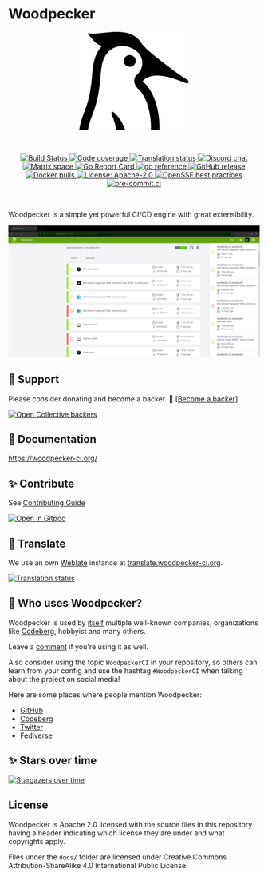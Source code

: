 # Woodpecker

<p align="center">
  <a href="https://github.com/woodpecker-ci/woodpecker/">
    <img alt="Woodpecker" src="docs/static/img/logo.svg" width="220"/>
  </a>
</p>
<br/>
<p align="center">
  <a href="https://ci.woodpecker-ci.org/repos/3780" title="Build Status">
    <img src="https://ci.woodpecker-ci.org/api/badges/3780/status.svg" alt="Build Status">
  </a>
  <a href="https://codecov.io/gh/woodpecker-ci/woodpecker">
    <img src="https://codecov.io/gh/woodpecker-ci/woodpecker/branch/main/graph/badge.svg" alt="Code coverage">
  </a>
  <a href="https://translate.woodpecker-ci.org/engage/woodpecker-ci/">
    <img src="https://translate.woodpecker-ci.org/widgets/woodpecker-ci/-/ui/svg-badge.svg" alt="Translation status" />
  </a>
  <a href="https://discord.gg/fcMQqSMXJy" title="Join the Discord chat at https://discord.gg/fcMQqSMXJy">
    <img src="https://img.shields.io/discord/838698813463724034.svg?label=discord" alt="Discord chat">
  </a>
  <a href="https://matrix.to/#/#woodpecker:matrix.org" title="Join the Matrix space at https://matrix.to/#/#woodpecker:matrix.org">
    <img src="https://img.shields.io/matrix/woodpecker:matrix.org?label=matrix" alt="Matrix space">
  </a>
  <a href="https://goreportcard.com/report/go.woodpecker-ci.org/woodpecker/v2" title="Go Report Card">
    <img src="https://goreportcard.com/badge/go.woodpecker-ci.org/woodpecker/v2" alt="Go Report Card">
  </a>
  <a href="https://pkg.go.dev/go.woodpecker-ci.org/woodpecker/v2" title="go reference">
    <img src="https://pkg.go.dev/badge/go.woodpecker-ci.org/woodpecker/v2" alt="go reference">
  </a>
  <a href="https://github.com/woodpecker-ci/woodpecker/releases/latest" title="GitHub release">
    <img src="https://img.shields.io/github/v/release/woodpecker-ci/woodpecker?sort=semver" alt="GitHub release">
  </a>
  <a href="https://hub.docker.com/r/woodpeckerci/woodpecker-server" title="Docker pulls">
    <img src="https://img.shields.io/docker/pulls/woodpeckerci/woodpecker-server" alt="Docker pulls">
  </a>
  <a href="https://opensource.org/licenses/Apache-2.0" title="License: Apache-2.0">
    <img src="https://img.shields.io/badge/License-Apache%202.0-blue.svg" alt="License: Apache-2.0">
  </a>
  <a href="https://bestpractices.coreinfrastructure.org/projects/5309">
    <img src="https://bestpractices.coreinfrastructure.org/projects/5309/badge" alt="OpenSSF best practices">
  </a>
  <a href="https://results.pre-commit.ci/repo/github/179344069" title="pre-commit.ci">
    <img src="https://results.pre-commit.ci/badge/github/woodpecker-ci/woodpecker/main.svg" alt="pre-commit.ci">
  </a>
</p>
<br/>

Woodpecker is a simple yet powerful CI/CD engine with great extensibility.

![woodpecker](docs/docs/woodpecker.png)

## 🫶 Support

Please consider donating and become a backer. 🙏 [[Become a backer](https://opencollective.com/woodpecker-ci#category-CONTRIBUTE)]

<a href="https://opencollective.com/woodpecker-ci" target="_blank"><img src="https://opencollective.com/woodpecker-ci/backers.svg?width=890" alt="Open Collective backers"></a>

## 📖 Documentation

<https://woodpecker-ci.org/>

## ✨ Contribute

See [Contributing Guide](https://github.com/woodpecker-ci/.github/blob/main/CONTRIBUTING.md)

[![Open in Gitpod](https://gitpod.io/button/open-in-gitpod.svg)](https://woodpecker-ci.org/docs/next/development/getting-started#gitpod)

## 📣 Translate

We use an own [Weblate](https://weblate.org/en/) instance at [translate.woodpecker-ci.org](https://translate.woodpecker-ci.org).

<a href="https://translate.woodpecker-ci.org/engage/woodpecker-ci/">
  <img src="https://translate.woodpecker-ci.org/widgets/woodpecker-ci/-/ui/multi-blue.svg" alt="Translation status" />
</a>

## 👋 Who uses Woodpecker?

Woodpecker is used by [itself](https://ci.woodpecker-ci.org/woodpecker/woodpecker-ci/) multiple well-known companies, organizations like [Codeberg](https://codeberg.org), hobbyist and many others.

Leave a [comment](https://github.com/woodpecker-ci/woodpecker/discussions/2149) if you're using it as well.

Also consider using the topic `WoodpeckerCI` in your repository, so others can learn from your config and use the hashtag `#WoodpeckerCI` when talking about the project on social media!

Here are some places where people mention Woodpecker:

- [GitHub](https://github.com/topics/WoodpeckerCI)
- [Codeberg](https://codeberg.org/explore/repos?q=woodpeckerci&topic=1)
- [Twitter](https://twitter.com/search?q=%23WoodpeckerCI&src=typed_query)
- [Fediverse](https://mastodon.social/tags/WoodpeckerCI)

## ✨ Stars over time

[![Stargazers over time](https://starchart.cc/woodpecker-ci/woodpecker.svg)](https://starchart.cc/woodpecker-ci/woodpecker)

## License

Woodpecker is Apache 2.0 licensed with the source files in this repository having a header indicating which license they are under and what copyrights apply.

Files under the `docs/` folder are licensed under Creative Commons Attribution-ShareAlike 4.0 International Public License.
